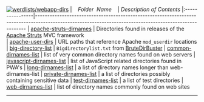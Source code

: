 [![werdlists/webapp-dirs](https://img.shields.io/badge/werdlists-webapp-dirs-purple/.svg?logo=github&style=popout&longCache=true)](# "werdlists/webapp-dirs")
|&nbsp;&nbsp;&nbsp;&nbsp;_Folder&nbsp;&nbsp;Name_&nbsp;&nbsp;&nbsp;&nbsp;| _Description of Contents_
|:----------------|--------------------------------------------------------------------------------------------------------------------------------------------------------
| [apache-struts-dirnames](apache-struts-dirnames.txt) | Directories found in releases of the [Apache Struts](https://struts.apache.org "Apache Struts is a free, open-source, MVC framework for creating elegant, modern Java web applications.") MVC framework  
| [apache-user-dirs](apache-user-dirs.txt) |  URL paths that reference Apache `mod_userdir` locations 
| [big-directory-list](big-directory-list.txt) | `Bigdirectorylist.txt` from [BruteDirBuster](https://github.com/jhayes14/BruteDirBuster)
| [common-dirnames-list](common-dirnames-list.txt) |  list of very common directory names found on web servers 
| [javascript-dirnames-list](javascript-dirnames-list.txt) |  list of JavaScript related directories found in PWA's 
| [long-dirnames-list](long-dirnames-list.txt) |  a list of directory names longer than web-dirnames-list 
| [private-dirnames-list](private-dirnames-list.txt) |  a list of directories possibly containing sensitive data 
| [test-dirnames-list](test-dirnames-list.txt) |  a list of test directories 
| [web-dirnames-list](web-dirnames-list.txt) |  list of directory names commonly found on web sites 

* * *

